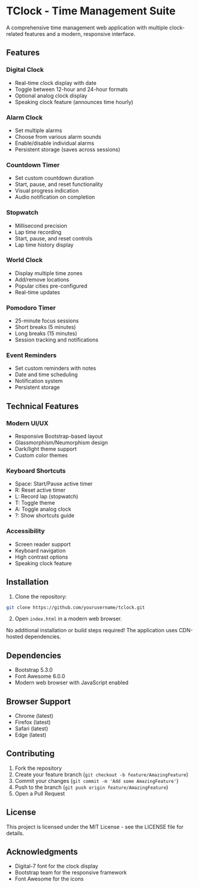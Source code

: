 # TClock - Time Management Suite

A comprehensive time management web application with multiple clock-related features and a modern, responsive interface.

## Features

### Digital Clock
- Real-time clock display with date
- Toggle between 12-hour and 24-hour formats
- Optional analog clock display
- Speaking clock feature (announces time hourly)

### Alarm Clock
- Set multiple alarms
- Choose from various alarm sounds
- Enable/disable individual alarms
- Persistent storage (saves across sessions)

### Countdown Timer
- Set custom countdown duration
- Start, pause, and reset functionality
- Visual progress indication
- Audio notification on completion

### Stopwatch
- Millisecond precision
- Lap time recording
- Start, pause, and reset controls
- Lap time history display

### World Clock
- Display multiple time zones
- Add/remove locations
- Popular cities pre-configured
- Real-time updates

### Pomodoro Timer
- 25-minute focus sessions
- Short breaks (5 minutes)
- Long breaks (15 minutes)
- Session tracking and notifications

### Event Reminders
- Set custom reminders with notes
- Date and time scheduling
- Notification system
- Persistent storage

## Technical Features

### Modern UI/UX
- Responsive Bootstrap-based layout
- Glassmorphism/Neumorphism design
- Dark/light theme support
- Custom color themes

### Keyboard Shortcuts
- Space: Start/Pause active timer
- R: Reset active timer
- L: Record lap (stopwatch)
- T: Toggle theme
- A: Toggle analog clock
- ?: Show shortcuts guide

### Accessibility
- Screen reader support
- Keyboard navigation
- High contrast options
- Speaking clock feature

## Installation

1. Clone the repository:
```bash
git clone https://github.com/yourusername/tclock.git
```

2. Open `index.html` in a modern web browser.

No additional installation or build steps required! The application uses CDN-hosted dependencies.

## Dependencies

- Bootstrap 5.3.0
- Font Awesome 6.0.0
- Modern web browser with JavaScript enabled

## Browser Support

- Chrome (latest)
- Firefox (latest)
- Safari (latest)
- Edge (latest)

## Contributing

1. Fork the repository
2. Create your feature branch (`git checkout -b feature/AmazingFeature`)
3. Commit your changes (`git commit -m 'Add some AmazingFeature'`)
4. Push to the branch (`git push origin feature/AmazingFeature`)
5. Open a Pull Request

## License

This project is licensed under the MIT License - see the LICENSE file for details.

## Acknowledgments

- Digital-7 font for the clock display
- Bootstrap team for the responsive framework
- Font Awesome for the icons 